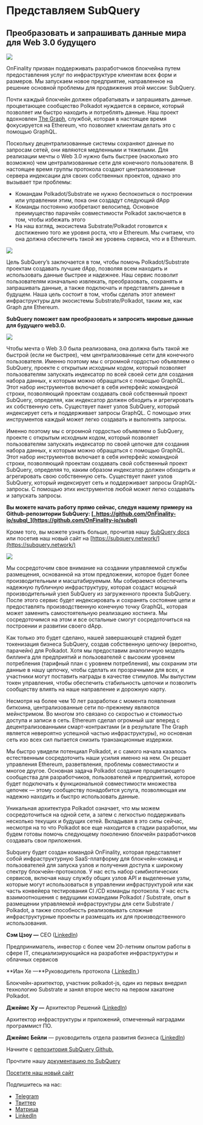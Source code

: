 # Представляем SubQuery

## Преобразовать и запрашивать данные мира для Web 3.0 будущего

![](https://miro.medium.com/max/1400/1*J5u22qNxndcuCrFJ1mfGqg.png)

OnFinality призван поддерживать разработчиков блокчейна путем предоставления услуг по инфраструктуре клиентам всех форм и размеров. Мы запускаем новое предприятие, направленное на решение основной проблемы для продвижения этой миссии: SubQuery.

Почти каждый блокчейн должен обрабатывать и запрашивать данные. процветающее сообщество Polkadot нуждается в сервисе, который позволяет им быстро находить и потреблять данные. Наш проект вдохновлен [The Graph](https://thegraph.com/), службой, которая в настоящее время фокусируется на Ethereum, что позволяет клиентам делать это с помощью GraphQL.

Поскольку децентрализованные системы сохраняют данные по запросам сетей, они являются медленными и тяжелыми. Для реализации мечты о Web 3.0 нужно быть быстрее (насколько это возможно) чем централизованные сети для конечного пользователя. В настоящее время группы протокола создают централизованные сервера индексации для своих собственных проектов, однако это вызывает три проблемы:

- Командам Polkadot/Substrate не нужно беспокоиться о построении или управлении этим, пока они создадут следующий dApp
- Команды постоянно изобретают велосипед. Основное преимущество парачейн совместимости Polkadot заключается в том, чтобы избежать этого
- На наш взгляд, экосистема Substrate/Polkadot готовится к достижению того же уровня роста, что и Ethereum. Мы считаем, что она должна обеспечить такой же уровень сервиса, что и в Ethereum.

![](https://miro.medium.com/max/1400/1*l4b4BXWkczVDaHyv30lLQQ.png)

Цель SubQuery’s заключается в том, чтобы помочь Polkadot/Substrate проектам создавать лучшие dApp, позволяя всем находить и использовать данные быстрее и надежнее. Наш сервис позволит пользователям изначально извлекать, преобразовать, сохранять и запрашивать данные, а также подключать и представлять данные в будущем. Наша цель состоит в том, чтобы сделать этот элемент инфраструктуры для экосистемы Substrate/Polkadot, таким же, как Graph для Ethereum.

**SubQuery поможет вам преобразовать и запросить мировые данные для будущего web3.0.**

![](https://miro.medium.com/max/1000/1*IHstJG-hBwQzicLdWkGR5w.png)

Чтобы мечта о Web 3.0 была реализована, она должна быть такой же быстрой (если не быстрее), чем централизованные сети для конечного пользователя. Именно поэтому мы с огромной гордостью объявляем о SubQuery, проекте с открытым исходным кодом, который позволяет пользователям запускать индексатор по всей своей сети для создания набора данных, к которым можно обращаться с помощью GraphQL. Этот набор инструментов включает в себя интерфейс командной строки, позволяющий проектам создавать свой собственный проект SubQuery, определяя, как индексатор должен обходить и агрегировать их собственную сеть. Существует пакет узлов SubQuery, который индексирует сеть и поддерживает запросы GraphQL. С помощью этих инструментов каждый может легко создавать и выполнять запросы.

Именно поэтому мы с огромной гордостью объявляем о SubQuery, проекте с открытым исходным кодом, который позволяет пользователям запускать индексатор по своей цепочке для создания набора данных, к которым можно обращаться с помощью GraphQL. Этот набор инструментов включает в себя интерфейс командной строки, позволяющий проектам создавать свой собственный проект SubQuery, определяя то, каким образом индексатор должен обходить и агрегировать свою собственную сеть. Существует пакет узлов SubQuery, который индексирует сеть и поддерживает запросы GraphQL-запросы. С помощью этих инструментов любой может легко создавать и запускать запросы.

**Вы можете начать работу прямо сейчас, следуя нашему примеру на Github-репозитории SubQuery: [_https://github.com/OnFinality-io/subql_](https://github.com/OnFinality-io/subql)**

Кроме того, вы можете узнать больше, прочитав нашу [SubQuery docs](https://doc.subquery.network/) или посетив наш новый сайт на [https://subquery.network/](https://subquery.network/)

![](https://miro.medium.com/max/1000/1*3oA1Hvns1vrImTsmowO_Jw.png)

Мы сосредоточим свое внимание на создании управляемой службы размещения, основанной на этом предложении, которое будет более производительным и масштабируемым. Мы собираемся обеспечить надежную публичную инфраструктуру, которая создаст мощный производительный узел SubQuery из загруженного проекта SubQuery. После этого сервис будет индексировать и сохранять состояние цепи и предоставлять производственную конечную точку GraphQL, которая может заменить самостоятельную  реализацию хостинга. Мы сосредоточимся на этом и все остальные смогут сосредоточиться на построении и развитии своего dApp.

Как только это будет сделано, нашей завершающей  стадией будет  токенизация бизнеса SubQuery, создав собственную цепочку (вероятно, парачейн) для Polkadot. Хотя мы предоставим аналогичную модель биллинга для предприятий и пользователей с высоким уровнем потребления (тарифный план с уровнем потребления), мы сохраним эти данные в нашу цепочку, чтобы сделать их прозрачными для всех, и участники могут поставить награды в качестве стимулов. Мы выпустим токен управления, чтобы обеспечить стабильность цепочки и позволить сообществу влиять на наше направление и дорожную карту.

Несмотря на более чем 10 лет разработки с момента появления биткоина, централизованные сети по-прежнему являются мейнстримом. Во многом это связано со скоростью и стоимостью доступа и записи в сеть. Ethereum сделал огромный шаг вперед с децентрализованными смарт-контрактами (и в результате The Graph является невероятно успешной частью инфраструктуры), но основная сеть изо всех сил пытается снизить транзакционные издержки.

Мы быстро увидели потенциал Polkadot, и с самого начала казалось естественным сосредоточить наши усилия именно на нем. Он решает управления Ethereum, разветвления, проблемы совместимости и многое другое. Основная задача Polkadot создание процветающего сообщества для разработчиков, пользователей и предприятий, которое будет подключать к функциональной совместимости множества цепочек — этому сообществу понадобится услуга, позволяющая им надежно находить и быстро использовать данные.

Уникальная архитектура Polkadot означает, что мы можем сосредоточиться на одной сети, а затем с легкостью поддерживать несколько текущих и будущих сетей. Вкладывая в это силы сейчас, несмотря на то что Polkadot все еще находится в стадии разработки, мы будем готовы помочь следующему поколению блокчейн разработчиков создавать свои приложения.

Subquery будет создан командой OnFinality, которая представляет собой инфраструктурную SaaS-платформу для блокчейн-команд и пользователей для запуска узлов и получения доступа к широкому спектру блокчейн-протоколов. У нас есть набор симбиотических сервисов, включая нашу службу общих узлов API и выделенные узлы, которые могут использоваться в управлении инфраструктурой или как часть конвейера тестирования CI /CD команды протокола. У нас есть взаимоотношения с ведущими командами Polkadot / Substrate, опыт в размещении управляемой инфраструктуры для сети Substrate / Polkadot, а также способность реализовывать сложные инфраструктурные проекты и размещать их для производственного использования.

**Сэм Цзоу —** CEO ([LinkedIn](https://www.linkedin.com/in/sam-zou-5b8169a/))

Предприниматель, инвестор с более чем 20-летним опытом работы в сфере IT, специализирующийся на разработке инфраструктуры и облачных сервисов

**Иан Хе —**Руководитель протокола ([ LinkedIn ](https://www.linkedin.com/in/yin-he-7a266345/))

Блокчейн-архитектор, участник polkadot-js, один из первых внедрил технологию Substrate и занял второе место на первом хакатоне Polkadot.

**Джеймс Ху —** Архитектор Решений ([LinkedIn](https://www.linkedin.com/in/zhexu/))

Архитектор инфраструктуры и приложений, отмеченный наградами программист ПО.

**Джеймс Бейли** — руководитель отдела развития бизнеса ([LinkedIn](https://www.linkedin.com/in/james-bayly/))

Начните с [репозитория SubQuery Github.](https://github.com/OnFinality-io/subql)

Прочтите нашу [документацию по SubQuerу](https://doc.subquery.network/)

[Посетите наш новый сайт](https://subquery.network/)

Подпишитесь на нас:

- [Telegram](https://t.me/subquerynetwork)
- [Твиттер](https://twitter.com/subquerynetwork)
- [Матрица](https://matrix.to/#/%23subquery:matrix.org)
- [LinkedIn](https://www.linkedin.com/company/subquery)
